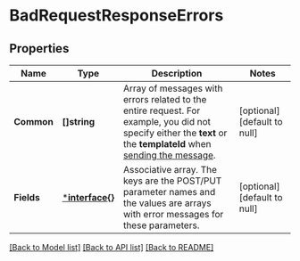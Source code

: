 # BadRequestResponseErrors

## Properties
Name | Type | Description | Notes
------------ | ------------- | ------------- | -------------
**Common** | **[]string** | Array of messages with errors related to the entire request. For example, you did not specify either the **text** or the **templateId** when [sending the message](https://docs.textmagic.com/#tag/Outbound-Messages).  | [optional] [default to null]
**Fields** | [***interface{}**](interface{}.md) | Associative array. The keys are the POST/PUT parameter names and the values are arrays with error messages for these parameters.  | [optional] [default to null]

[[Back to Model list]](../README.md#documentation-for-models) [[Back to API list]](../README.md#documentation-for-api-endpoints) [[Back to README]](../README.md)


